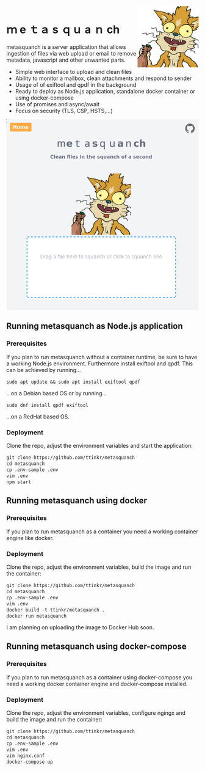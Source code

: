 <img src="./public/images/squanchy.png" align="right" alt="metasquanch" width="160x">

# ｍ е ｔａ ѕ ｑｕ а ｎ сһ

metasquanch is a server application that allows ingestion of files via web upload or email to remove metadata, javascript and other unwanted parts.

- Simple web interface to upload and clean files
- Ability to monitor a mailbox, clean attachments and respond to sender
- Usage of of exiftool and qpdf in the background
- Ready to deploy as Node.js application, standalone docker container or using docker-compose
- Use of promises and async/await
- Focus on security (TLS, CSP, HSTS,...)

 <img src="./public/images/example.png " alt="example" align="center" height="500" />
  
## Running metasquanch as Node.js application

### Prerequisites

If you plan to run metasquanch without a container runtime, be sure to have a working Node.js environment.
Furthermore install exiftool and qpdf. This can be achieved by running...

```
sudo apt update && sudo apt install exiftool qpdf
```

...on a Debian based OS or by running...

```
sudo dnf install qpdf exiftool
```

...on a RedHat based OS.

### Deployment

Clone the repo, adjust the environment variables and start the application:

```
git clone https://github.com/ttinkr/metasquanch
cd metasquanch
cp .env-sample .env
vim .env
npm start
```

## Running metasquanch using docker

### Prerequisites

If you plan to run metasquanch as a container you need a working container engine like docker.

### Deployment

Clone the repo, adjust the environment variables, build the image and run the container:

```
git clone https://github.com/ttinkr/metasquanch
cd metasquanch
cp .env-sample .env
vim .env
docker build -t ttinkr/metasquanch .
docker run metasquanch
```

I am planning on uploading the image to Docker Hub soon.

## Running metasquanch using docker-compose

### Prerequisites

If you plan to run metasquanch as a container using docker-compose you need a working docker container engine and docker-compose installed.

### Deployment

Clone the repo, adjust the environment variables, configure ngingx and build the image and run the container:

```
git clone https://github.com/ttinkr/metasquanch
cd metasquanch
cp .env-sample .env
vim .env
vim nginx.conf
docker-compose up
```

